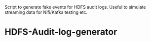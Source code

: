 Script to generate fake events for HDFS audit logs. Useful to simulate streaming data for Nifi/Kafka testing etc. 

# HDFS-Audit-log-generator
